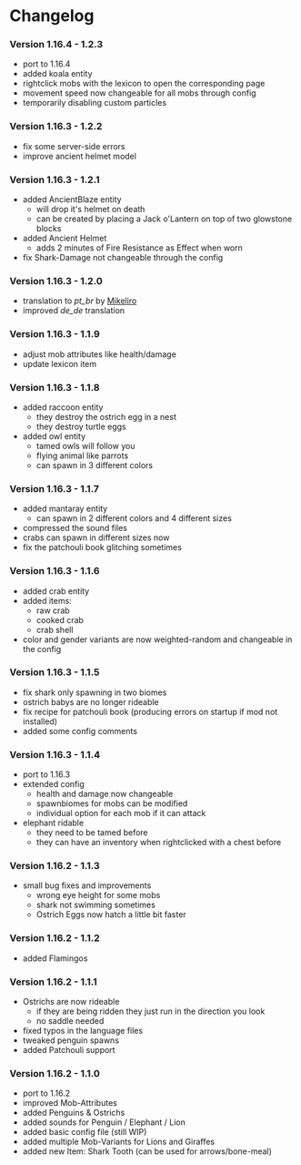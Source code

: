 # Changelog

### Version 1.16.4 - 1.2.3
 - port to 1.16.4
 - added koala entity
 - rightclick mobs with the lexicon to open the corresponding page
 - movement speed now changeable for all mobs through config
 - temporarily disabling custom particles

### Version 1.16.3 - 1.2.2
 - fix some server-side errors
 - improve ancient helmet model

### Version 1.16.3 - 1.2.1
 - added AncientBlaze entity
     - will drop it's helmet on death
     - can be created by placing a Jack o'Lantern on top of two glowstone blocks
 - added Ancient Helmet
     - adds 2 minutes of Fire Resistance as Effect when worn
 - fix Shark-Damage not changeable through the config

### Version 1.16.3 - 1.2.0
 - translation to *pt_br* by [Mikeliro](https://github.com/Mikeliro)
 - improved *de_de* translation

### Version 1.16.3 - 1.1.9
 - adjust mob attributes like health/damage
 - update lexicon item

### Version 1.16.3 - 1.1.8
 - added raccoon entity
     - they destroy the ostrich egg in a nest
     - they destroy turtle eggs
 - added owl entity
     - tamed owls will follow you
     - flying animal like parrots
     - can spawn in 3 different colors 

### Version 1.16.3 - 1.1.7
 - added mantaray entity
     - can spawn in 2 different colors and 4 different sizes
 - compressed the sound files
 - crabs can spawn in different sizes now
 - fix the patchouli book glitching sometimes

### Version 1.16.3 - 1.1.6
 - added crab entity
 - added items:
     - raw crab
     - cooked crab
     - crab shell
 - color and gender variants are now weighted-random and changeable in the config

### Version 1.16.3 - 1.1.5
 - fix shark only spawning in two biomes
 - ostrich babys are no longer rideable
 - fix recipe for patchouli book (producing errors on startup if mod not installed)
 - added some config comments

### Version 1.16.3 - 1.1.4
 - port to 1.16.3
 - extended config
    - health and damage now changeable
    - spawnbiomes for mobs can be modified
    - individual option for each mob if it can attack
 - elephant ridable
    - they need to be tamed before
    - they can have an inventory when rightclicked with a chest before

### Version 1.16.2 - 1.1.3
 - small bug fixes and improvements
     - wrong eye height for some mobs
     - shark not swimming sometimes
     - Ostrich Eggs now hatch a little bit faster

### Version 1.16.2 - 1.1.2
 - added Flamingos

### Version 1.16.2 - 1.1.1
 - Ostrichs are now rideable
    - if they are being ridden they just run in the direction you look
    - no saddle needed
 - fixed typos in the language files
 - tweaked penguin spawns
 - added Patchouli support


### Version 1.16.2 - 1.1.0
 - port to 1.16.2
 - improved Mob-Attributes
 - added Penguins & Ostrichs
 - added sounds for Penguin / Elephant / Lion
 - added basic config file (still WIP)
 - added multiple Mob-Variants for Lions and Giraffes
 - added new Item: Shark Tooth (can be used for arrows/bone-meal)
